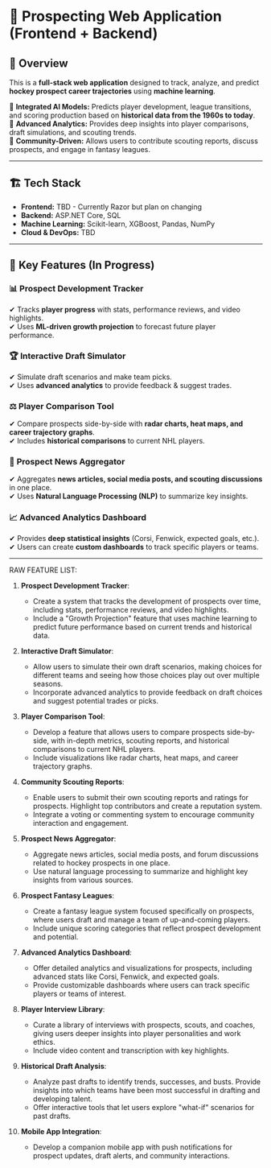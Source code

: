 # 🏒 Prospecting Web Application (Frontend + Backend)  

## 📌 Overview  
This is a **full-stack web application** designed to track, analyze, and predict **hockey prospect career trajectories** using **machine learning**.  

🔹 **Integrated AI Models:** Predicts player development, league transitions, and scoring production based on **historical data from the 1960s to today**.  
🔹 **Advanced Analytics:** Provides deep insights into player comparisons, draft simulations, and scouting trends.  
🔹 **Community-Driven:** Allows users to contribute scouting reports, discuss prospects, and engage in fantasy leagues.  

---

## 🏗️ Tech Stack  
- **Frontend:** TBD - Currently Razor but plan on changing
- **Backend:** ASP.NET Core, SQL
- **Machine Learning:** Scikit-learn, XGBoost, Pandas, NumPy  
- **Cloud & DevOps:** TBD

---

## 🔮 Key Features (In Progress)  

### 📊 **Prospect Development Tracker**  
✔ Tracks **player progress** with stats, performance reviews, and video highlights.  
✔ Uses **ML-driven growth projection** to forecast future player performance.  

### 🏆 **Interactive Draft Simulator**  
✔ Simulate draft scenarios and make team picks.  
✔ Uses **advanced analytics** to provide feedback & suggest trades.  

### ⚖ **Player Comparison Tool**  
✔ Compare prospects side-by-side with **radar charts, heat maps, and career trajectory graphs**.  
✔ Includes **historical comparisons** to current NHL players.  

### 📰 **Prospect News Aggregator**  
✔ Aggregates **news articles, social media posts, and scouting discussions** in one place.  
✔ Uses **Natural Language Processing (NLP)** to summarize key insights.  

### 📈 **Advanced Analytics Dashboard**  
✔ Provides **deep statistical insights** (Corsi, Fenwick, expected goals, etc.).  
✔ Users can create **custom dashboards** to track specific players or teams.  

---

RAW FEATURE LIST:
1. **Prospect Development Tracker**:
   - Create a system that tracks the development of prospects over time, including stats, performance reviews, and video highlights.
   - Include a "Growth Projection" feature that uses machine learning to predict future performance based on current trends and historical data.

2. **Interactive Draft Simulator**:
   - Allow users to simulate their own draft scenarios, making choices for different teams and seeing how those choices play out over multiple seasons.
   - Incorporate advanced analytics to provide feedback on draft choices and suggest potential trades or picks.

3. **Player Comparison Tool**:
   - Develop a feature that allows users to compare prospects side-by-side, with in-depth metrics, scouting reports, and historical comparisons to current NHL players.
   - Include visualizations like radar charts, heat maps, and career trajectory graphs.

4. **Community Scouting Reports**:
   - Enable users to submit their own scouting reports and ratings for prospects. Highlight top contributors and create a reputation system.
   - Integrate a voting or commenting system to encourage community interaction and engagement.

5. **Prospect News Aggregator**:
   - Aggregate news articles, social media posts, and forum discussions related to hockey prospects in one place.
   - Use natural language processing to summarize and highlight key insights from various sources.

6. **Prospect Fantasy Leagues**:
   - Create a fantasy league system focused specifically on prospects, where users draft and manage a team of up-and-coming players.
   - Include unique scoring categories that reflect prospect development and potential.

7. **Advanced Analytics Dashboard**:
   - Offer detailed analytics and visualizations for prospects, including advanced stats like Corsi, Fenwick, and expected goals.
   - Provide customizable dashboards where users can track specific players or teams of interest.

8. **Player Interview Library**:
   - Curate a library of interviews with prospects, scouts, and coaches, giving users deeper insights into player personalities and work ethics.
   - Include video content and transcription with key highlights.

9. **Historical Draft Analysis**:
   - Analyze past drafts to identify trends, successes, and busts. Provide insights into which teams have been most successful in drafting and developing talent.
   - Offer interactive tools that let users explore "what-if" scenarios for past drafts.

10. **Mobile App Integration**:
    - Develop a companion mobile app with push notifications for prospect updates, draft alerts, and community interactions.
